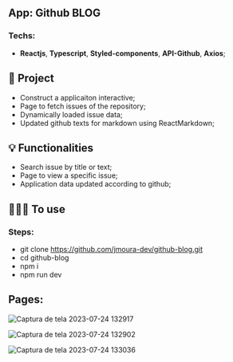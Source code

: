 ## App: Github BLOG

### Techs:
- **Reactjs**, **Typescript**, **Styled-components**, **API-Github**, **Axios**;

## 📁 Project

- Construct a applicaiton interactive;
- Page to fetch issues of the repository;
- Dynamically loaded issue data;
- Updated github texts for markdown using ReactMarkdown;

## 💡 Functionalities

- Search issue by title or text;
- Page to view a specific issue;
- Application data updated according to github;

## 👨🏽‍💻 To use
### Steps:
- git clone https://github.com/jmoura-dev/github-blog.git
- cd github-blog
- npm i
- npm run dev

## Pages:
![Captura de tela 2023-07-24 132917](https://github.com/jmoura-dev/github-blog/assets/72841857/cfbff0fd-5871-4953-8208-ef000e1a775c)

![Captura de tela 2023-07-24 132902](https://github.com/jmoura-dev/github-blog/assets/72841857/30fd2645-b0d7-411a-a4d6-3a2c3cbca4fe)

![Captura de tela 2023-07-24 133036](https://github.com/jmoura-dev/github-blog/assets/72841857/e1e17d9c-d1f1-4375-98f7-b09ca247fea5)
